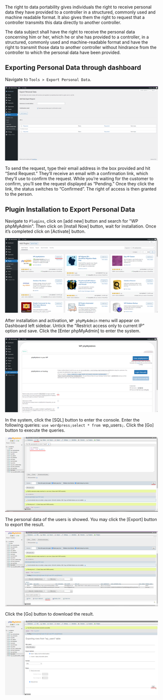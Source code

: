 The right to data portability gives individuals the right to receive personal data they have provided to a controller in a structured, commonly used and machine readable format. It also gives them the right to request that a controller transmits this data directly to another controller.

The data subject shall have the right to receive the personal data concerning him or her, which he or she has provided to a controller, in a structured, commonly used and machine-readable format and have the right to transmit those data to another controller without hindrance from the controller to which the personal data have been provided.

## Exporting Personal Data through dashboard
Navigate to `Tools > Export Personal Data`.

![Confirm_Identity](https://github.com/joey1136/katacoda-scenarios/blob/main/Area-D/images/step1/ConfirmIdentity.png?raw=true)

To send the request, type their email address in the box provided and hit “Send Request.”  They’ll receive an email with a confirmation link, which they’ll use to confirm the request. While you’re waiting for the customer to confirm, you’ll see the request displayed as “Pending.” Once they click the link, the status switches to “Confirmed”. The right of access is then granted to the person.

## Plugin Installation to Export Personal Data

Navigate to `Plugins`, click on [add new] button and search for "WP phpMyAdmin". Then click on [Install Now] button, wait for installation. Once it’s completed click on [Activate] button.

![php1](https://github.com/joey1136/katacoda-scenarios/blob/main/Area-D/images/step5/php1.png?raw=true)

After installation and activation, `WP phpMyAdmin` menu will appear on Dashboard left sidebar. Untick the "Restrict access only to current IP" option and save. Click the [Enter phpMyAdmin] to enter the system.

![php2](https://github.com/joey1136/katacoda-scenarios/blob/main/Area-D/images/step5/php2.png?raw=true)

In the system, click the [SQL] button to enter the console. Enter the following queries: `use wordpress;select * from `wp_users`;`. Click the [Go] button to execute the queries.

![php3](https://github.com/joey1136/katacoda-scenarios/blob/main/Area-D/images/step5/php3.png?raw=true)

The personal data of the users is showed. You may click the [Export] button to export the result.

![php4](https://github.com/joey1136/katacoda-scenarios/blob/main/Area-D/images/step5/php4.png?raw=true)

Click the [Go] button to download the result.

![php5](https://github.com/joey1136/katacoda-scenarios/blob/main/Area-D/images/step5/php5.png?raw=true)
